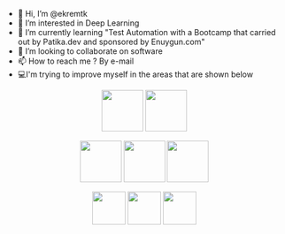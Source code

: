 - 👋 Hi, I’m @ekremtk
- 👀 I’m interested in Deep Learning
- 🌱 I’m currently learning "Test Automation with a Bootcamp that carried out by Patika.dev and sponsored by Enuygun.com"
- 💞️ I’m looking to collaborate on software
- 📫 How to reach me ? By e-mail
- :computer:I'm trying to improve myself in the areas that are shown below

<p align="center">
<img height=75 src="https://cdn.jsdelivr.net/gh/devicons/devicon/icons/matlab/matlab-original.svg"/> <img height=75 src="https://cdn.jsdelivr.net/gh/devicons/devicon/icons/python/python-original.svg"/> 
</p>

<p align="center">
<img height=75 src="https://cdn.jsdelivr.net/gh/devicons/devicon/icons/c/c-original.svg"/> <img height=75 src="https://cdn.worldvectorlogo.com/logos/tensorflow-2.svg"/> <img height=75 src="https://upload.wikimedia.org/wikipedia/commons/a/ae/Keras_logo.svg"/> 
</p>

<p align="center">
<img height=60 src="https://cdn.jsdelivr.net/gh/devicons/devicon/icons/java/java-original.svg"/> <img height=60 src="https://cdn.jsdelivr.net/gh/devicons/devicon/icons/git/git-plain.svg"/> <img height=60 src="https://cdn.jsdelivr.net/gh/devicons/devicon/icons/github/github-original.svg"/>
</p>

<!---
ekremtk/ekremtk is a ✨ special ✨ repository because its `README.md` (this file) appears on your GitHub profile.
You can click the Preview link to take a look at your changes.
--->
